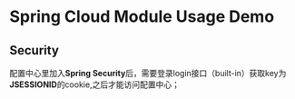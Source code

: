 # Spring Cloud Module Usage Demo

## Security
配置中心里加入**Spring Security**后，需要登录login接口（built-in）获取key为**JSESSIONID**的cookie,之后才能访问配置中心；

